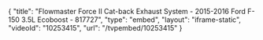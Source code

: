{
    "title": "Flowmaster Force II Cat-back Exhaust System - 2015-2016 Ford F-150 3.5L Ecoboost - 817727",
    "type": "embed",
    "layout": "iframe-static",
    "videoId": "10253415",
    "url": "\/tvpembed\/10253415"
}